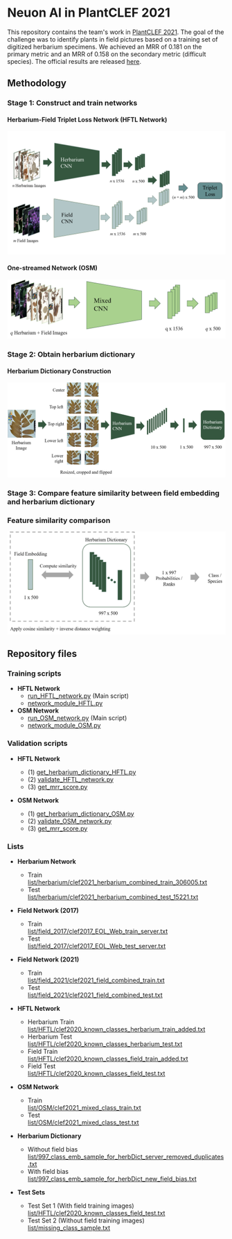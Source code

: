 # Neuon AI in PlantCLEF 2021
This repository contains the team's work in [PlantCLEF 2021](https://www.aicrowd.com/challenges/lifeclef-2021-plant).
The goal of the challenge was to identify plants in field pictures based on a training set of digitized herbarium specimens. We achieved an MRR of 0.181 on the primary metric and an MRR of 0.158 on the secondary metric (difficult species). The official results are released [here](https://www.imageclef.org/PlantCLEF2021).

## Methodology
### Stage 1: Construct and train networks
#### Herbarium-Field Triplet Loss Network (HFTL Network)
![Figure 1](https://github.com/NeuonAI/plantclef2021_challenge/blob/65c1058d41fe7daad951c0e4fd9e92e0cee71208/figures/HFTL_network.png "Herbarium-Field Triplet Loss Network")

#### One-streamed Network (OSM)
![Figure 2](https://github.com/NeuonAI/plantclef2021_challenge/blob/65c1058d41fe7daad951c0e4fd9e92e0cee71208/figures/OSM_network.png "One-streamed Network")

### Stage 2: Obtain herbarium dictionary
#### Herbarium Dictionary Construction
![Figure 3](https://github.com/NeuonAI/plantclef2021_challenge/blob/65c1058d41fe7daad951c0e4fd9e92e0cee71208/figures/herbarium_dictionary.png "Herbarium Dictionary Construction")

### Stage 3: Compare feature similarity between field embedding and herbarium dictionary
### Feature similarity comparison
![Figure 4](https://github.com/NeuonAI/plantclef2021_challenge/blob/65c1058d41fe7daad951c0e4fd9e92e0cee71208/figures/feature_similarity.png "Feature similarity comparison")


## Repository files

### Training scripts
- **HFTL Network**
  - [run_HFTL_network.py](https://github.com/NeuonAI/plantclef2021_challenge/blob/65c1058d41fe7daad951c0e4fd9e92e0cee71208/run_HFTL_network.py) (Main script)
  - [network_module_HFTL.py](https://github.com/NeuonAI/plantclef2021_challenge/blob/65c1058d41fe7daad951c0e4fd9e92e0cee71208/network_module_HFTL.py) 
- **OSM Network**
  - [run_OSM_network.py](https://github.com/NeuonAI/plantclef2021_challenge/blob/65c1058d41fe7daad951c0e4fd9e92e0cee71208/run_OSM_network.py) (Main script)
  - [network_module_OSM.py](https://github.com/NeuonAI/plantclef2021_challenge/blob/65c1058d41fe7daad951c0e4fd9e92e0cee71208/network_module_OSM.py)

### Validation scripts
- **HFTL Network**
  - (1) [get_herbarium_dictionary_HFTL.py](https://github.com/NeuonAI/plantclef2021_challenge/blob/65c1058d41fe7daad951c0e4fd9e92e0cee71208/get_herbarium_dictionary_HFTL.py)
  - (2) [validate_HFTL_network.py](https://github.com/NeuonAI/plantclef2021_challenge/blob/65c1058d41fe7daad951c0e4fd9e92e0cee71208/validate_HFTL_network.py)
  - (3) [get_mrr_score.py](https://github.com/NeuonAI/plantclef2021_challenge/blob/65c1058d41fe7daad951c0e4fd9e92e0cee71208/get_mrr_score.py)

- **OSM Network**
  - (1) [get_herbarium_dictionary_OSM.py](https://github.com/NeuonAI/plantclef2021_challenge/blob/65c1058d41fe7daad951c0e4fd9e92e0cee71208/get_herbarium_dictionary_OSM.py)
  - (2) [validate_OSM_network.py](https://github.com/NeuonAI/plantclef2021_challenge/blob/65c1058d41fe7daad951c0e4fd9e92e0cee71208/validate_OSM_network.py)
  - (3) [get_mrr_score.py](https://github.com/NeuonAI/plantclef2021_challenge/blob/65c1058d41fe7daad951c0e4fd9e92e0cee71208/get_mrr_score.py)
 
### Lists
- **Herbarium Network**
  - Train <br /> [list/herbarium/clef2021_herbarium_combined_train_306005.txt](https://github.com/NeuonAI/plantclef2021_challenge/blob/65c1058d41fe7daad951c0e4fd9e92e0cee71208/list/herbarium/clef2021_herbarium_combined_train_306005.txt)
  - Test <br /> [list/herbarium/clef2021_herbarium_combined_test_15221.txt](https://github.com/NeuonAI/plantclef2021_challenge/blob/65c1058d41fe7daad951c0e4fd9e92e0cee71208/list/herbarium/clef2021_herbarium_combined_test_15221.txt)

- **Field Network (2017)**
  - Train <br /> [list/field_2017/clef2017_EOL_Web_train_server.txt](https://github.com/NeuonAI/plantclef2021_challenge/blob/65c1058d41fe7daad951c0e4fd9e92e0cee71208/list/field_2017/clef2017_EOL_Web_train_server.txt)
  - Test <br /> [list/field_2017/clef2017_EOL_Web_test_server.txt](https://github.com/NeuonAI/plantclef2021_challenge/blob/65c1058d41fe7daad951c0e4fd9e92e0cee71208/list/field_2017/clef2017_EOL_Web_test_server.txt)

- **Field Network (2021)**
  - Train <br /> [list/field_2021/clef2021_field_combined_train.txt](https://github.com/NeuonAI/plantclef2021_challenge/blob/65c1058d41fe7daad951c0e4fd9e92e0cee71208/list/field_2021/clef2021_field_combined_train.txt)
  - Test <br /> [list/field_2021/clef2021_field_combined_test.txt](https://github.com/NeuonAI/plantclef2021_challenge/blob/65c1058d41fe7daad951c0e4fd9e92e0cee71208/list/field_2021/clef2021_field_combined_test.txt)
 
- **HFTL Network**
  - Herbarium Train <br /> [list/HFTL/clef2020_known_classes_herbarium_train_added.txt](https://github.com/NeuonAI/plantclef2021_challenge/blob/65c1058d41fe7daad951c0e4fd9e92e0cee71208/list/HFTL/clef2020_known_classes_herbarium_train_added.txt) 
  - Herbarium Test <br /> [list/HFTL/clef2020_known_classes_herbarium_test.txt](https://github.com/NeuonAI/plantclef2021_challenge/blob/65c1058d41fe7daad951c0e4fd9e92e0cee71208/list/HFTL/clef2020_known_classes_herbarium_test.txt) 
  - Field Train <br /> [list/HFTL/clef2020_known_classes_field_train_added.txt](https://github.com/NeuonAI/plantclef2021_challenge/blob/65c1058d41fe7daad951c0e4fd9e92e0cee71208/list/HFTL/clef2020_known_classes_field_train_added.txt) 
  - Field Test <br /> [list/HFTL/clef2020_known_classes_field_test.txt](https://github.com/NeuonAI/plantclef2021_challenge/blob/65c1058d41fe7daad951c0e4fd9e92e0cee71208/list/HFTL/clef2020_known_classes_field_test.txt)

- **OSM Network**
  - Train <br /> [list/OSM/clef2021_mixed_class_train.txt](https://github.com/NeuonAI/plantclef2021_challenge/blob/65c1058d41fe7daad951c0e4fd9e92e0cee71208/list/OSM/clef2021_mixed_class_train.txt)
  - Test <br /> [list/OSM/clef2021_mixed_class_test.txt](https://github.com/NeuonAI/plantclef2021_challenge/blob/65c1058d41fe7daad951c0e4fd9e92e0cee71208/list/OSM/clef2021_mixed_class_test.txt)

- **Herbarium Dictionary**
  - Without field bias <br /> [list/997_class_emb_sample_for_herbDict_server_removed_duplicates.txt](https://github.com/NeuonAI/plantclef2021_challenge/blob/65c1058d41fe7daad951c0e4fd9e92e0cee71208/list/997_class_emb_sample_for_herbDict_server_removed_duplicates.txt)
  - With field bias <br /> [list/997_class_emb_sample_for_herbDict_new_field_bias.txt](https://github.com/NeuonAI/plantclef2021_challenge/blob/65c1058d41fe7daad951c0e4fd9e92e0cee71208/list/997_class_emb_sample_for_herbDict_new_field_bias.txt)
 
- **Test Sets**
  - Test Set 1 (With field training images) <br /> [list/HFTL/clef2020_known_classes_field_test.txt](https://github.com/NeuonAI/plantclef2021_challenge/blob/65c1058d41fe7daad951c0e4fd9e92e0cee71208/list/HFTL/clef2020_known_classes_field_test.txt)
  - Test Set 2 (Without field training images) <br /> [list/missing_class_sample.txt](https://github.com/NeuonAI/plantclef2021_challenge/blob/65c1058d41fe7daad951c0e4fd9e92e0cee71208/list/missing_class_sample.txt)
